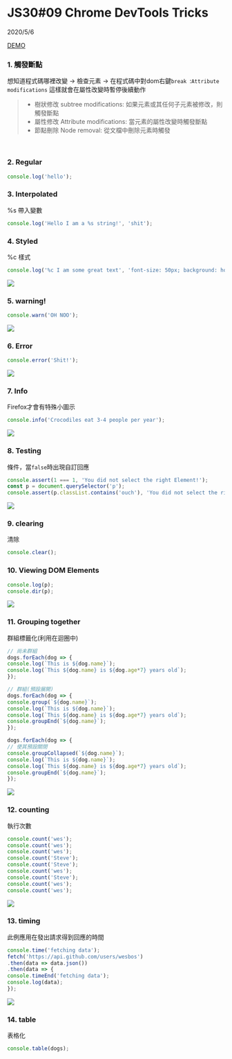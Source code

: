 # JS30#09 Chrome DevTools Tricks
2020/5/6

[DEMO](https://gbuzz45.github.io/gbuzz45-JS30-demo/09_ChromeDevToolsTricks/)

### 1. 觸發斷點
想知道程式碼哪裡改變
-> 檢查元素 -> 在程式碼中對dom右鍵`break `:`Attribute modifications`
這樣就會在屬性改變時暫停後續動作
> - 樹狀修改 subtree modifications: 如果元素或其任何子元素被修改，則觸發斷點
> - 屬性修改 Attribute modifications: 當元素的屬性改變時觸發斷點
> - 節點刪除 Node removal: 從文檔中刪除元素時觸發
<br>


### 2. Regular
```javascript
console.log('hello');
```

### 3. Interpolated
%s 帶入變數
```javascript
console.log('Hello I am a %s string!', 'shit');
```

### 4. Styled
%c 樣式
```javascript
console.log('%c I am some great text', 'font-size: 50px; background: hotpink; color: #fff;')
```
![](https://i.imgur.com/afco88M.png)


### 5. warning!
```javascript
console.warn('OH NOO');
```
![](https://i.imgur.com/BF5R8jH.png)

### 6. Error
```javascript
console.error('Shit!');
```
![](https://i.imgur.com/oLHgdKt.png)



### 7. Info
Firefox才會有特殊小圖示
```javascript
console.info('Crocodiles eat 3-4 people per year');
```
![](https://i.imgur.com/bY8PcPq.png)


### 8. Testing
條件，當`false`時出現自訂回應
```javascript
console.assert(1 === 1, 'You did not select the right Element!');
const p = document.querySelector('p');
console.assert(p.classList.contains('ouch'), 'You did not select the right Element!');
```
![](https://i.imgur.com/QpLvku9.png)


### 9. clearing
清除
```javascript
console.clear();
```

### 10. Viewing DOM Elements
```javascript
console.log(p);
console.dir(p);
```
![](https://i.imgur.com/xQPjTsC.png)


### 11. Grouping together
群組標籤化(利用在迴圈中)
```javascript
// 尚未群組
dogs.forEach(dog => {
console.log(`This is ${dog.name}`);
console.log(`This ${dog.name} is ${dog.age*7} years old`);
});

// 群組(預設展開)
dogs.forEach(dog => {
console.group(`${dog.name}`);
console.log(`This is ${dog.name}`);
console.log(`This ${dog.name} is ${dog.age*7} years old`);
console.groupEnd(`${dog.name}`);
});

dogs.forEach(dog => {
// 使其預設關閉
console.groupCollapsed(`${dog.name}`);
console.log(`This is ${dog.name}`);
console.log(`This ${dog.name} is ${dog.age*7} years old`);
console.groupEnd(`${dog.name}`);
});
```
![](https://i.imgur.com/Zc9CUEg.png)



### 12. counting
執行次數
```javascript
console.count('wes');
console.count('wes');
console.count('wes');
console.count('Steve');
console.count('Steve');
console.count('wes');
console.count('Steve');
console.count('wes');
console.count('wes');
```
![](https://i.imgur.com/3FwYmU1.png)


### 13. timing
此例應用在發出請求得到回應的時間
```javascript
console.time('fetching data');
fetch('https://api.github.com/users/wesbos')
.then(data => data.json())
.then(data => {
console.timeEnd('fetching data');
console.log(data);
});
```
![](https://i.imgur.com/TnJBjaA.png)



### 14. table
表格化
```javascript
console.table(dogs);
```
<br>
